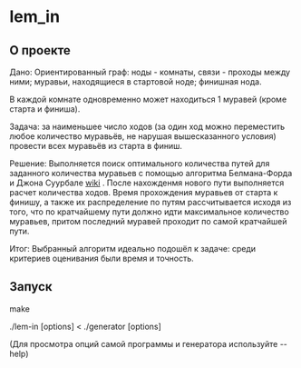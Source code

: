 **lem_in**
=====================
**О проекте**
-----------------------------------
Дано: Ориентированный граф: ноды - комнаты, связи - проходы между ними; муравьи, находящиеся в стартовой ноде; финишная нода.


В каждой комнате одновременно может находиться 1 муравей (кроме старта и финиша).


Задача: за наименьшее число ходов (за один ход можно переместить любое количество муравьёв,
не нарушая вышесказанного условия) провести всех муравьёв из старта в финиш.


Решение:
Выполняется поиск оптимального количества путей для заданного количества муравьев с помощью алгоритма Белмана-Форда и Джона Суурбале [wiki](https://ru.wikipedia.org/wiki/%D0%90%D0%BB%D0%B3%D0%BE%D1%80%D0%B8%D1%82%D0%BC_%D0%A1%D1%83%D1%83%D1%80%D0%B1%D0%B0%D0%BB%D0%BB%D0%B5) . После нахожденмя нового пути выполняется расчет количества ходов. Время прохождения муравьев от старта к финишу, а также их распределение по путям рассчитывается исходя из того, что по кратчайшему пути должно идти максимальное количество муравьев, притом последний муравей проходит по самой кратчайшей пути.


Итог: Выбранный алгоритм идеально подошёл к задаче: среди критериев оценивания были время и точность.


**Запуск**
-----------------------------------
make


./lem-in [options] < ./generator [options]


(Для просмотра опций самой программы и  генератора используйте --help)
